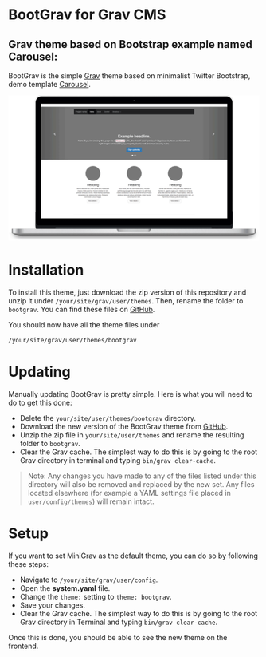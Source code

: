 # BootGrav for Grav CMS
## Grav theme based on Bootstrap example named Carousel: 


BootGrav is the simple [Grav](http://getgrav.org) theme based on minimalist Twitter Bootstrap, demo template [Carousel](http://getbootstrap.com/examples/carousel/).

![BootGrav preview](bootgrav-screenshot.png)

# Installation

To install this theme, just download the zip version of this repository and unzip it under `/your/site/grav/user/themes`. Then, rename the folder to `bootgrav`. You can find these files on [GitHub](https://github.com/moreplavec/bootgrav).

You should now have all the theme files under

    /your/site/grav/user/themes/bootgrav


# Updating

Manually updating BootGrav is pretty simple. Here is what you will need to do to get this done:

* Delete the `your/site/user/themes/bootgrav` directory.
* Download the new version of the BootGrav theme from [GitHub](https://github.com/moreplavec/bootgrav).
* Unzip the zip file in `your/site/user/themes` and rename the resulting folder to `bootgrav`.
* Clear the Grav cache. The simplest way to do this is by going to the root Grav directory in terminal and typing `bin/grav clear-cache`.

> Note: Any changes you have made to any of the files listed under this directory will also be removed and replaced by the new set. Any files located elsewhere (for example a YAML settings file placed in `user/config/themes`) will remain intact.

# Setup

If you want to set MiniGrav as the default theme, you can do so by following these steps:

* Navigate to `/your/site/grav/user/config`.
* Open the **system.yaml** file.
* Change the `theme:` setting to `theme: bootgrav`.
* Save your changes.
* Clear the Grav cache. The simplest way to do this is by going to the root Grav directory in Terminal and typing `bin/grav clear-cache`.

Once this is done, you should be able to see the new theme on the frontend.
